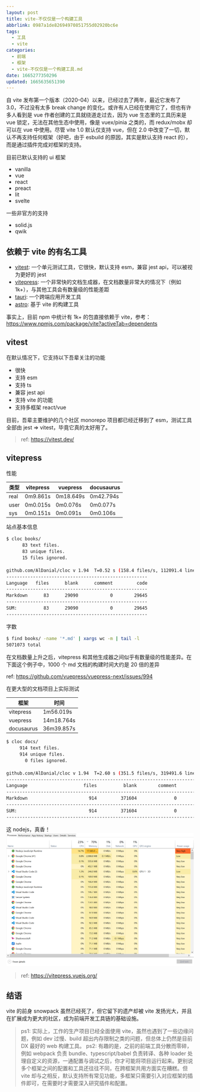 ```yaml
---
layout: post
title: vite-不仅仅是一个构建工具
abbrlink: 0987a1de82694970851755d02920bc6e
tags:
  - 工具
  - vite
categories:
  - 前端
  - 框架
  - vite-不仅仅是一个构建工具.md
date: 1665277350296
updated: 1665635651390
---
```


自 vite 发布第一个版本（2020-04）以来，已经过去了两年，最近它发布了 3.0，不过没有太多 break change 的变化。或许有人已经在使用它了，但也有许多人看到是 vue 作者创建的工具就绕道走过去，因为 vue 生态里的工具历来是 vue 锁定，无法在其他生态中使用，像是 vuex/pinia 之类的，而 redux/mobx 却可以在 vue 中使用。尽管 vite 1.0 默认仅支持 vue，但在 2.0 中改变了一切，默认不再支持任何框架（好吧，由于 esbuild 的原因，其实是默认支持 react 的），而是通过插件完成对框架的支持。

目前已默认支持的 ui 框架

*   vanilla
*   vue
*   react
*   preact
*   lit
*   svelte

一些非官方的支持

*   solid.js
*   qwik

## 依赖于 vite 的有名工具

*   [vitest](https://vitest.dev/): 一个单元测试工具，它很快，默认支持 esm，兼容 jest api，可以被视为更好的 jest
*   [vitepress](https://github.com/vuejs/vitepress): 一个非常快的文档生成器，在文档数量非常大的情况下（例如 1k+），与其他工具会有数量级的性能差距
*   [tauri](https://github.com/tauri-apps): 一个跨端应用开发工具
*   [astro](https://astro.build/): 基于 vite 的构建工具

事实上，目前 npm 中统计有 1k+ 的包直接依赖于 vite，参考：<https://www.npmjs.com/package/vite?activeTab=dependents>

## vitest

在默认情况下，它支持以下吾辈关注的功能

*   很快
*   支持 esm
*   支持 ts
*   兼容 jest api
*   支持 vite 的功能
*   支持多框架 react/vue

目前，吾辈主要维护的几个社区 monorepo 项目都已经迁移到了 esm，测试工具全部由 jest => vitest，毕竟它真的太好用了。

> ref: <https://vitest.dev/>

## vitepress

性能

| 类型   | vitepress | vuepress  | docusaurus |
| ---- | --------- | --------- | ---------- |
| real | 0m9.861s  | 0m18.649s | 0m42.794s  |
| user | 0m0.015s  | 0m0.076s  | 0m0.077s   |
| sys  | 0m0.151s  | 0m0.091s  | 0m0.106s   |

站点基本信息

```sh
$ cloc books/
      83 text files.
      83 unique files.
      15 files ignored.

github.com/AlDanial/cloc v 1.94  T=0.52 s (158.4 files/s, 112091.4 lines/s)
-----------------------------------------------------
Language   files      blank      comment         code
-----------------------------------------------------
Markdown      83      29090            0        29645
-----------------------------------------------------
SUM:          83      29090            0        29645
-----------------------------------------------------
```

字数

```sh
$ find books/ -name '*.md' | xargs wc -m | tail -l
5071073 total
```

在文档数量上升之后，vitepress 和其他生成器之间似乎有数量级的性能差异。在下面这个例子中，1000 个 md 文档的构建时间大约是 20 倍的差异

ref: <https://github.com/vuepress/vuepress-next/issues/994>

在更大型的文档项目上实际测试

| 框架         | 时间         |
| ---------- | ---------- |
| vitepress  | 1m56.019s  |
| vuepress   | 14m18.764s |
| docusaurus | 36m39.857s |

```sh
$ cloc docs/
     914 text files.
     914 unique files.
       0 files ignored.

github.com/AlDanial/cloc v 1.94  T=2.60 s (351.5 files/s, 319491.6 lines/s)
-------------------------------------------------------------------------------
Language                     files          blank        comment           code
-------------------------------------------------------------------------------
Markdown                       914         371604              0         459249
-------------------------------------------------------------------------------
SUM:                           914         371604              0         459249
-------------------------------------------------------------------------------
```

这 nodejs，真香！
![1665283372624.png](/resources/a83fcba3cb9b4e89979fa9c51cae86ab.png)

> ref: <https://vitepress.vuejs.org/>

## 结语

vite 的前身 snowpack 虽然已经死了，但它留下的遗产却被 vite 发扬光大，并且在扩展成为更大的社区，成为前端开发工具链的基础设施。

> ps1: 实际上，工作的生产项目已经全面使用 vite，虽然也遇到了一些边缘问题，例如 dev 过慢、build 超出内存限制之类的问题，但总体上仍然是目前 DX 最好的 web 构建工具。
> ps2: 有趣的是，之前的前端工具分散而零碎，例如 webpack 负责 bundle、typescript/babel 负责转译、各种 loader 处理自定义的资源，一通配置与调试之后，你才可能将项目运行起来。更别说多个框架之间的配置和工具还往往不同，在跨框架共用方面实在糟糕。但 vite 却与之相反，默认支持所有常见功能，多框架只需要引入对应框架的插件即可，在需要时才需要深入研究插件和配置。
